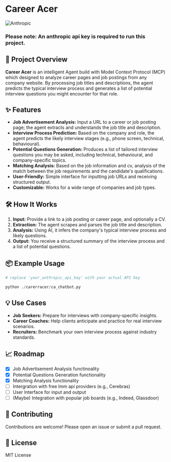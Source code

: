 # Career Acer

![Anthropic](https://techcrunch.com/wp-content/uploads/2023/05/anthropic-header.jpg)

### Please note: An anthropic api key is required to run this project.

## 🚀 Project Overview

**Career Acer** is an intelligent Agent build with Model Context Protocol (MCP) which designed to analyze career pages and job postings from any company website. By processing job titles and descriptions, the agent predicts the typical interview process and generates a list of potential interview questions you might encounter for that role.

## ✨ Features

- **Job Advertisement Analysis:** Input a URL to a career or job posting page; the agent extracts and understands the job title and description.
- **Interview Process Prediction:** Based on the company and role, the agent predicts the likely interview stages (e.g., phone screen, technical, behavioural).
- **Potential Questions Generation:** Produces a list of tailored interview questions you may be asked, including technical, behavioural, and company-specific topics.
- **Matching Analysis:** Based on the job information and cv, analysis of the match between the job requirements and the candidate's qualifications.
- **User-Friendly:** Simple interface for inputting job URLs and receiving structured output.
- **Customizable:** Works for a wide range of companies and job types.

## 🛠️ How It Works

1. **Input:** Provide a link to a job posting or career page, and optionally a CV.
2. **Extraction:** The agent scrapes and parses the job title and description.
3. **Analysis:** Using AI, it infers the company's typical interview process and likely questions.
4. **Output:** You receive a structured summary of the interview process and a list of potential questions.

## 📦 Example Usage

```python
# replace 'your_anthropic_api_key' with your actual API key

python ./carerracer/ca_chatbot.py
```

## 💡 Use Cases

- **Job Seekers:** Prepare for interviews with company-specific insights.
- **Career Coaches:** Help clients anticipate and practice for real interview scenarios.
- **Recruiters:** Benchmark your own interview process against industry standards.

## 📈 Roadmap

- [x] Job Advertisement Analysis functinoality
- [x] Potential Questions Generation functionality
- [x] Matching Analysis functionality
- [ ] Intergration with free lmm api providers (e.g., Cerebras)
- [ ] User Interface for input and output
- [ ] (Maybe) Integration with popular job boards (e.g., Indeed, Glassdoor)

## 🤝 Contributing

Contributions are welcome! Please open an issue or submit a pull request.

## 📄 License

MIT License
